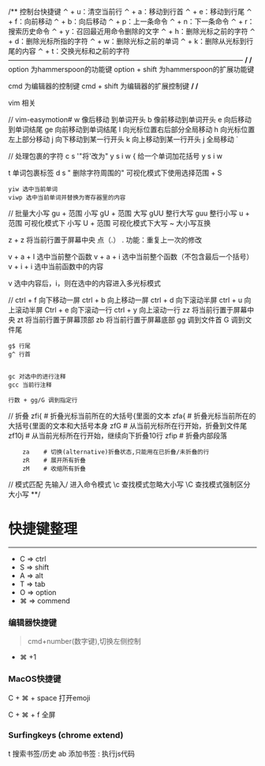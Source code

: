 /**
控制台快捷键
⌃ + u：清空当前行
⌃ + a：移动到行首
⌃ + e：移动到行尾
⌃ + f：向前移动
⌃ + b：向后移动
⌃ + p：上一条命令
⌃ + n：下一条命令
⌃ + r：搜索历史命令
⌃ + y：召回最近用命令删除的文字
⌃ + h：删除光标之前的字符
⌃ + d：删除光标所指的字符
⌃ + w：删除光标之前的单词
⌃ + k：删除从光标到行尾的内容
⌃ + t：交换光标和之前的字符
——————————————————————————————————
**/
/**
  option 为hammerspoon的功能键
  option + shift 为hammerspoon的扩展功能键

  cmd 为编辑器的控制键
  cmd + shift 为编辑器的扩展控制键
**/
/**

vim 相关

 // vim-easymotion#
  <leader><leader> w 像后移动 到单词开头
  <leader><leader> b 像前移动到单词开头
  <leader><leader> e 向后移动到单词结尾
  <leader><leader> ge 向前移动到单词结尾
  <leader><leader> l 向光标位置右后部分全局移动
  <leader><leader> h 向光标位置左上部分移动
  <leader><leader> j 向下移动到某一行开头
  <leader><leader> k 向上移动到某一行开头
  <leader><leader><leader> j 全局移动 `

  // 处理包裹的字符
    c s '"将'改为" 
    y s i w { 给一个单词加花括号
    y s i w <div>t 单词包裹标签
    d s " 删除字符周围的"
    可视化模式下使用选择范围 + S

    yiw 选中当前单词
    viwp 选中当前单词并替换为寄存器里的内容

  // 批量大小写
    gu + 范围 小写
    gU + 范围 大写
    gUU 整行大写
    guu 整行小写
    u + 范围 可视化模式下 小写
    U + 范围 可视化模式下大写
    ~ 大小写互换



  z + z 将当前行置于屏幕中央
  点（.） . 功能：重复上一次的修改
  
  v + a + I 选中当前整个函数
  v + a + i 选中当前整个函数（不包含最后一个括号）
  v + i + i 选中当前函数中的内容


  v 选中内容后，i，则在选中的内容进入多光标模式
    
  // 
    ctrl + f 向下移动一屏
    ctrl + b 向上移动一屏
    ctrl + d 向下滚动半屏
    ctrl + u 向上滚动半屏
    Ctrl + e 向下滚动一行
    ctrl + y 向上滚动一行
    zz 将当前行置于屏幕中央
    zt 将当前行置于屏幕顶部
    zb 将当前行置于屏幕底部
    gg 调到文件首
    G 调到文件尾
    
    g$ 行尾
    g^ 行首 


    gc 对选中的进行注释
    gcc 当前行注释

    行数 + gg/G 调到指定行

  // 折叠
        zfi{      # 折叠光标当前所在的大括号{里面的文本
        zfa{      # 折叠光标当前所在的大括号{里面的文本和大括号本身
        zfG       # 从当前光标所在行开始，折叠到文件尾
        zf10j     # 从当前光标所在行开始，继续向下折叠10行
        zfip      # 折叠内部段落

        za    # 切换(alternative)折叠状态,只能用在已折叠/未折叠的行
        zR    # 展开所有折叠
        zM    # 收缩所有折叠
  // 模式匹配
    先输入/ 进入命令模式
    \c	查找模式忽略大小写
    \C	查找模式强制区分大小写
**/


# 快捷键整理
---

-  C => ctrl
-  S => shift
-  A => alt
-  T => tab
-  O => option
-  ⌘ => commend
### 编辑器快捷键

> cmd+number(数字键),切换左侧控制 
 - ⌘ +1 



### MacOS快捷键

C + ⌘ + space 打开emoji

C + ⌘ + f 全屏


### Surfingkeys (chrome extend)

t 搜索书签/历史
ab 添加书签
: 执行js代码
